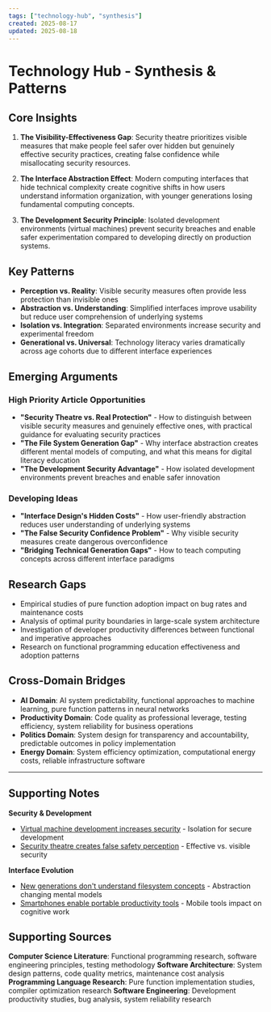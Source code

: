 ```yaml
---
tags: ["technology-hub", "synthesis"]
created: 2025-08-17
updated: 2025-08-18
---
```


# Technology Hub - Synthesis & Patterns

## Core Insights

1. **The Visibility-Effectiveness Gap**: Security theatre prioritizes visible measures that make people feel safer over hidden but genuinely effective security practices, creating false confidence while misallocating security resources.

2. **The Interface Abstraction Effect**: Modern computing interfaces that hide technical complexity create cognitive shifts in how users understand information organization, with younger generations losing fundamental computing concepts.

3. **The Development Security Principle**: Isolated development environments (virtual machines) prevent security breaches and enable safer experimentation compared to developing directly on production systems.

## Key Patterns

- **Perception vs. Reality**: Visible security measures often provide less protection than invisible ones
- **Abstraction vs. Understanding**: Simplified interfaces improve usability but reduce user comprehension of underlying systems
- **Isolation vs. Integration**: Separated environments increase security and experimental freedom
- **Generational vs. Universal**: Technology literacy varies dramatically across age cohorts due to different interface experiences

## Emerging Arguments

### High Priority Article Opportunities

- **"Security Theatre vs. Real Protection"** - How to distinguish between visible security measures and genuinely effective ones, with practical guidance for evaluating security practices
- **"The File System Generation Gap"** - Why interface abstraction creates different mental models of computing, and what this means for digital literacy education
- **"The Development Security Advantage"** - How isolated development environments prevent breaches and enable safer innovation

### Developing Ideas

- **"Interface Design's Hidden Costs"** - How user-friendly abstraction reduces user understanding of underlying systems
- **"The False Security Confidence Problem"** - Why visible security measures create dangerous overconfidence
- **"Bridging Technical Generation Gaps"** - How to teach computing concepts across different interface paradigms

## Research Gaps

- Empirical studies of pure function adoption impact on bug rates and maintenance costs
- Analysis of optimal purity boundaries in large-scale system architecture
- Investigation of developer productivity differences between functional and imperative approaches
- Research on functional programming education effectiveness and adoption patterns

## Cross-Domain Bridges

- **AI Domain**: AI system predictability, functional approaches to machine learning, pure function patterns in neural networks
- **Productivity Domain**: Code quality as professional leverage, testing efficiency, system reliability for business operations
- **Politics Domain**: System design for transparency and accountability, predictable outcomes in policy implementation
- **Energy Domain**: System efficiency optimization, computational energy costs, reliable infrastructure software

---

## Supporting Notes

**Security & Development**
- [Virtual machine development increases security](technology-virtual-machine-development-security.md) - Isolation for secure development
- [Security theatre creates false safety perception](technology-security-theatre-false-safety.md) - Effective vs. visible security

**Interface Evolution**
- [New generations don't understand filesystem concepts](technology-filesystem-generation-gap.md) - Abstraction changing mental models
- [Smartphones enable portable productivity tools](technology-smartphone-productivity-tools.md) - Mobile tools impact on cognitive work

## Supporting Sources

**Computer Science Literature**: Functional programming research, software engineering principles, testing methodology
**Software Architecture**: System design patterns, code quality metrics, maintenance cost analysis
**Programming Language Research**: Pure function implementation studies, compiler optimization research
**Software Engineering**: Development productivity studies, bug analysis, system reliability research